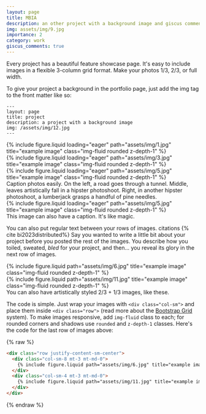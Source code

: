 ```yaml
---
layout: page
title: MBIA
description: an other project with a background image and giscus comments
img: assets/img/9.jpg
importance: 2
category: work
giscus_comments: true
---
```


Every project has a beautiful feature showcase page.
It's easy to include images in a flexible 3-column grid format.
Make your photos 1/3, 2/3, or full width.

To give your project a background in the portfolio page, just add the img tag to the front matter like so:

    ---
    layout: page
    title: project
    description: a project with a background image
    img: /assets/img/12.jpg
    ---

<div class="row">
    <div class="col-sm mt-3 mt-md-0">
        {% include figure.liquid loading="eager" path="assets/img/1.jpg" title="example image" class="img-fluid rounded z-depth-1" %}
    </div>
    <div class="col-sm mt-3 mt-md-0">
        {% include figure.liquid loading="eager" path="assets/img/3.jpg" title="example image" class="img-fluid rounded z-depth-1" %}
    </div>
    <div class="col-sm mt-3 mt-md-0">
        {% include figure.liquid loading="eager" path="assets/img/5.jpg" title="example image" class="img-fluid rounded z-depth-1" %}
    </div>
</div>
<div class="caption">
    Caption photos easily. On the left, a road goes through a tunnel. Middle, leaves artistically fall in a hipster photoshoot. Right, in another hipster photoshoot, a lumberjack grasps a handful of pine needles.
</div>
<div class="row">
    <div class="col-sm mt-3 mt-md-0">
        {% include figure.liquid loading="eager" path="assets/img/5.jpg" title="example image" class="img-fluid rounded z-depth-1" %}
    </div>
</div>
<div class="caption">
    This image can also have a caption. It's like magic.
</div>

You can also put regular text between your rows of images. citations {% cite bi2023distributed%}
Say you wanted to write a little bit about your project before you posted the rest of the images.
You describe how you toiled, sweated, _bled_ for your project, and then... you reveal its glory in the next row of images.

<div class="row justify-content-sm-center">
    <div class="col-sm-8 mt-3 mt-md-0">
        {% include figure.liquid path="assets/img/6.jpg" title="example image" class="img-fluid rounded z-depth-1" %}
    </div>
    <div class="col-sm-4 mt-3 mt-md-0">
        {% include figure.liquid path="assets/img/11.jpg" title="example image" class="img-fluid rounded z-depth-1" %}
    </div>
</div>
<div class="caption">
    You can also have artistically styled 2/3 + 1/3 images, like these.
</div>

The code is simple.
Just wrap your images with `<div class="col-sm">` and place them inside `<div class="row">` (read more about the <a href="https://getbootstrap.com/docs/4.4/layout/grid/">Bootstrap Grid</a> system).
To make images responsive, add `img-fluid` class to each; for rounded corners and shadows use `rounded` and `z-depth-1` classes.
Here's the code for the last row of images above:

{% raw %}

```html
<div class="row justify-content-sm-center">
  <div class="col-sm-8 mt-3 mt-md-0">
    {% include figure.liquid path="assets/img/6.jpg" title="example image" class="img-fluid rounded z-depth-1" %}
  </div>
  <div class="col-sm-4 mt-3 mt-md-0">
    {% include figure.liquid path="assets/img/11.jpg" title="example image" class="img-fluid rounded z-depth-1" %}
  </div>
</div>
```

{% endraw %}
